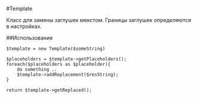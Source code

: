 #Template

Класс для замены заглушек мекстом.
Границы заглушек определяются в настройках.

##Использование

```
$template = new Template($someString)

$placeholders = $template->getPlaceholders();
foreach($placeholders as $placeholder){
    do something ..
    $template->addReplacement($resString);
}

return $template->getReplaced();
```